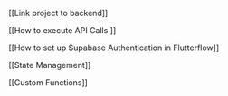 [[Link project to backend]]

[[How to execute API Calls ]]

[[How to set up Supabase Authentication in Flutterflow]]

[[State Management]]

[[Custom Functions]]





